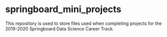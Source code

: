 # springboard_mini_projects

This repository is used to store files used when completing projects for the 2019-2020 Springboard Data Science Career Track.